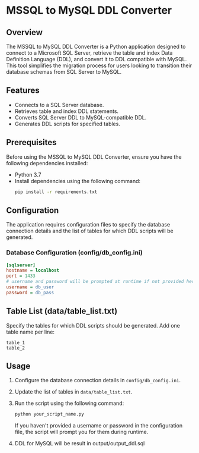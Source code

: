 # MSSQL to MySQL DDL Converter

## Overview

The MSSQL to MySQL DDL Converter is a Python application designed to connect to a Microsoft SQL Server, retrieve the table and index Data Definition Language (DDL), and convert it to DDL compatible with MySQL. This tool simplifies the migration process for users looking to transition their database schemas from SQL Server to MySQL.

## Features

- Connects to a SQL Server database.
- Retrieves table and index DDL statements.
- Converts SQL Server DDL to MySQL-compatible DDL.
- Generates DDL scripts for specified tables.

## Prerequisites

Before using the MSSQL to MySQL DDL Converter, ensure you have the following dependencies installed:

- Python 3.7
- Install dependencies using the following command:
  ```bash
  pip install -r requirements.txt

## Configuration

The application requires configuration files to specify the database connection details and the list of tables for which DDL scripts will be generated.

### Database Configuration (config/db_config.ini)
```ini
[sqlserver]
hostname = localhost
port = 1433
# username and password will be prompted at runtime if not provided here
username = db_user
password = db_pass
```

## Table List (data/table_list.txt)
Specify the tables for which DDL scripts should be generated. Add one table name per line:
```plaintext
table_1
table_2
```

## Usage

1. Configure the database connection details in `config/db_config.ini`.
2. Update the list of tables in `data/table_list.txt`.
3. Run the script using the following command:

    ```bash
    python your_script_name.py
    ```

   If you haven't provided a username or password in the configuration file, the script will prompt you for them during runtime.
4. DDL for MySQL will be result in output/output_ddl.sql

